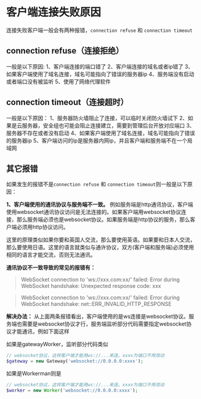 # 客户端连接失败原因

连接失败客户端一般会有两种报错，```connection refuse``` 和 ```connection timeout```

## connection refuse（连接拒绝）
 
一般是以下原因:
1、客户端连接的端口错了
2、客户端连接的域名或者ip错了
3、如果客户端使用了域名连接，域名可能指向了错误的服务器ip
4、服务端没有启动或者端口没有被监听
5、使用了网络代理软件

## connection timeout（连接超时）
 
一般是以下原因：
1、服务器防火墙阻止了连接，可以临时关闭防火墙试下
2、如果是云服务器，安全组也可能会阻止连接建立，需要到管理后台开放对应端口
3、服务器不存在或者没有启动
4、如果客户端使用了域名连接，域名可能指向了错误的服务器ip
5、客户端访问的ip是服务器内网ip，并且客户端和服务端不在一个局域网

## 其它报错
如果发生的报错不是```connection refuse``` 和 ```connection timeout```则一般是以下原因：

**1、客户端使用的通讯协议与服务端不一致。**
例如服务端是http通讯协议，客户端使用websocket通讯协议访问是无法连接的。如果客户端用websocket协议连接，那么服务端必须也是websocket协议。如果服务端是http协议的服务，那么客户端必须用http协议访问。

这里的原理类似如果你要和英国人交流，那么要使用英语。如果要和日本人交流，那么要使用日语。这里的语言就类似与通许协议，双方(客户端和服务端)必须使用相同的语言才能交流，否则无法通讯。

**通讯协议不一致导致的常见的报错有：**

> WebSocket connection to 'ws://xxx.com:xx/' failed: Error during WebSocket handshake: Unexpected response code: xxx

> WebSocket connection to 'ws://xxx.com:xx/' failed: Error during WebSocket handshake: net::ERR_INVALID_HTTP_RESPONSE

**解决办法：**
从上面两条报错看出，客户端使用的是ws连接是websocket协议。服务端也需要是websocket协议才行，服务端监听部分代码需要指定websocket协议才能通讯，例如下面这样

如果是gatewayWorker，监听部分代码类似
```php
// websocket协议，这样客户端才能用ws://...来连。xxxx为端口不用改动
$gateway = new Gateway('websocket://0.0.0.0:xxxx');

```
如果是Workerman则是
```php
// websocket协议，这样客户端才能用ws://...来连。xxxx为端口不用改动
$worker = new Worker('websocket://0.0.0.0:xxxx');
```



